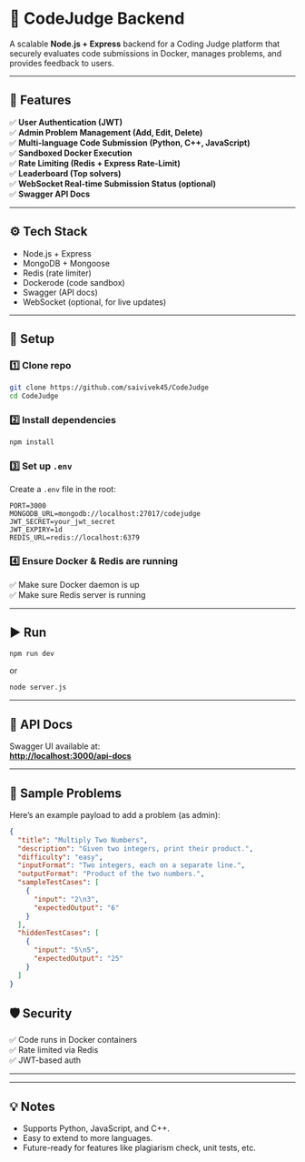 # 🚀 CodeJudge Backend

A scalable **Node.js + Express** backend for a Coding Judge platform that securely evaluates code submissions in Docker, manages problems, and provides feedback to users.

---

## 📝 Features

✅ **User Authentication (JWT)**\
✅ **Admin Problem Management (Add, Edit, Delete)**\
✅ **Multi-language Code Submission (Python, C++, JavaScript)**\
✅ **Sandboxed Docker Execution**\
✅ **Rate Limiting (Redis + Express Rate-Limit)**\
✅ **Leaderboard (Top solvers)**\
✅ **WebSocket Real-time Submission Status (optional)**\
✅ **Swagger API Docs**

---

## ⚙️ Tech Stack

- Node.js + Express
- MongoDB + Mongoose
- Redis (rate limiter)
- Dockerode (code sandbox)
- Swagger (API docs)
- WebSocket (optional, for live updates)

---

## 🚀 Setup

### 1️⃣ Clone repo

```bash
git clone https://github.com/saivivek45/CodeJudge
cd CodeJudge
```

### 2️⃣ Install dependencies

```bash
npm install
```

### 3️⃣ Set up `.env`

Create a `.env` file in the root:

```
PORT=3000
MONGODB_URL=mongodb://localhost:27017/codejudge
JWT_SECRET=your_jwt_secret
JWT_EXPIRY=1d
REDIS_URL=redis://localhost:6379
```

### 4️⃣ Ensure Docker & Redis are running

✅ Make sure Docker daemon is up\
✅ Make sure Redis server is running

---

## ▶️ Run

```bash
npm run dev
```

or

```bash
node server.js
```

---

## 📌 API Docs

Swagger UI available at:\
[**http://localhost:3000/api-docs**](http://localhost:3000/api-docs)

---

## 🌟 Sample Problems

Here’s an example payload to add a problem (as admin):

```json
{
  "title": "Multiply Two Numbers",
  "description": "Given two integers, print their product.",
  "difficulty": "easy",
  "inputFormat": "Two integers, each on a separate line.",
  "outputFormat": "Product of the two numbers.",
  "sampleTestCases": [
    {
      "input": "2\n3",
      "expectedOutput": "6"
    }
  ],
  "hiddenTestCases": [
    {
      "input": "5\n5",
      "expectedOutput": "25"
    }
  ]
}
```
## 🛡 Security

✅ Code runs in Docker containers\
✅ Rate limited via Redis\
✅ JWT-based auth

---

---

## 💡 Notes

- Supports Python, JavaScript, and C++.
- Easy to extend to more languages.
- Future-ready for features like plagiarism check, unit tests, etc.

